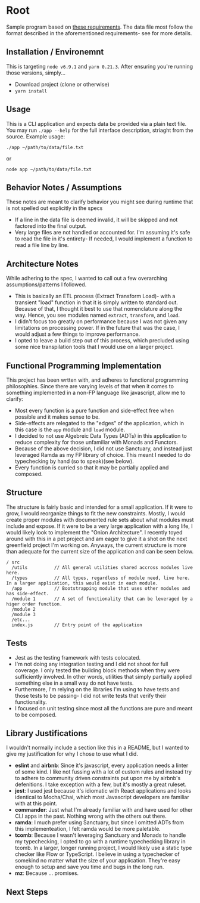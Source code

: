 # Root

Sample program based on [these requirements](https://gist.github.com/dan-manges/1e1854d0704cb9132b74). The data file most follow the format described in the aforementioned requirements- see for more details.


## Installation / Environemnt

This is targeting `node v6.9.1` and `yarn 0.21.3`. After ensuring you're running those versions, simply...

- Download project (clone or otherwise)
- `yarn install`


## Usage

This is a CLI application and expects data be provided via a plain text file. You may run `./app --help` for the full interface description, striaght from the source. Example usage:

```shell
./app ~/path/to/data/file.txt
```
or
```shell
node app ~/path/to/data/file.txt
```


## Behavior Notes / Assumptions

These notes are meant to clarify behavior you might see during runtime that is not spelled out explicitly in the specs

- If a line in the data file is deemed invalid, it will be skipped and not factored into the final output.
- Very large files are not handled or accounted for. I'm assuming it's safe to read the file in it's entirety- If needed, I would implement a function to read a file line by line.


## Architecture Notes

While adhering to the spec, I wanted to call out a few overarching assumptions/patterns I followed.

- This is basically an ETL process (Extract Transform Load)- with a transient "load" function in that it is simply written to standard out. Because of that, I thought it best to use that nomenclature along the way. Hence, you see modules named `extract`, `transform`, and `load`.
- I didn't focus too greatly on performance because I was not given any limitations on processing power. If in the future that was the case, I would adjust a few things to improve performance.
- I opted to leave a build step out of this process, which precluded using some nice transpilation tools that I would use on a larger project.

## Functional Programming Implementation

This project has been wrtten with, and adheres to functional programming philosophies. Since there are varying levels of that when it comes to something implemented in a non-FP language like javascript, allow me to clarify:

- Most every function is a pure function and side-effect free when possible and it makes sense to be.
- Side-effects are relegated to the "edges" of the application, which in this case is the `app` module and `load` module.
- I decided to not use Algebreic Data Types (ADTs) in this application to reduce complexity for those unfamiliar with Monads and Functors.
- Because of the above decision, I did not use Sanctuary, and instead just leveraged Ramda as my FP library of choice. This meant I needed to do typechecking by hand (so to speak)(see below).
- Every function is curried so that it may be partially applied and composed.

## Structure

The structure is fairly basic and intended for a small application. If it were to grow, I would reorganize things to fit the new constraints. Mostly, I would create proper modules with documented rule sets about what modules must include and expose. If it were to be a very large application with a long life, I would likely look to implement the "Onion Architecture". I recently toyed around with this in a pet project and am eager to give it a shot on the next greenfield project I'm working on. Anyways, the current structure is more than adequate for the current size of the application and can be seen below.

```
/ src
  /utils          // All general utilities shared accross modules live here.
  /types          // All types, regardless of module need, live here. In a larger application, this would exist in each module.
  /app            // Bootstrapping module that uses other modules and has side-effect.
  /module 1       // A set of functionality that can be leveraged by a higer order function.
  /module 2
  /module 3
  /etc...
  index.js        // Entry point of the application 
```

## Tests

- Jest as the testing framework with tests colocated.
- I'm not doing any integration testing and I did not shoot for full coverage. I only tested the building block methods when they were sufficiently involved. In other words, utilities that simply partially applied something else in a small way do not have tests. 
- Furthermore, I'm relying on the libraries I'm using to have tests and those tests to be passing- I did not write tests that verify their functionality. 
- I focused on unit testing since most all the functions are pure and meant to be composed. 

## Library Justifications

I wouldn't normally include a section like this in a README, but I wanted to give my justification for why I chose to use what I did.

- **eslint** and **airbnb**: Since it's javascript, every application needs a linter of some kind. I like not fussing with a lot of custom rules and instead try to adhere to community driven constraints put upon me by airbnb's defenitions. I take exception with a few, but it's mostly a great ruleset.
- **jest**: I used jest because it's idiomatic with React applications and looks identical to Mocha/Chai, which most Javascript developers are familiar with at this point.
- **commander**: Just what I'm already familiar with and have used for other CLI apps in the past. Nothing wrong with the others out there.
- **ramda**: I much prefer using Sanctuary, but since I omitted ADTs from this implementeation, I felt ramda would be more paletable.
- **tcomb**: Because I wasn't leveraging Sanctuary and Monads to handle my typechecking, I opted to go with a runtime typechecking library in tcomb. In a larger, longer running project, I would likely use a static type checker like Flow or TypeScript. I believe in using a typechecker of somekind no matter what the size of your application. They're easy enough to setup and save you time and bugs in the long run.
- **mz**: Because ... promises.

## Next Steps
